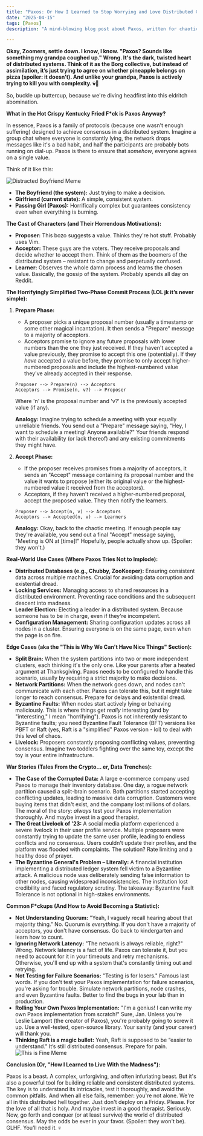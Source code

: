 ```yaml
---
title: "Paxos: Or How I Learned to Stop Worrying and Love Distributed Consensus (Before It Murdered Me)"
date: "2025-04-15"
tags: [Paxos]
description: "A mind-blowing blog post about Paxos, written for chaotic Gen Z engineers. Prepare to question everything you thought you knew. Mostly about yourself. And maybe Paxos."

---
```


**Okay, Zoomers, settle down. I know, I know. "Paxos? Sounds like something my grandpa coughed up." Wrong. It's the dark, twisted heart of distributed systems. Think of it as the Borg collective, but instead of assimilation, it’s just trying to agree on whether pineapple belongs on pizza (spoiler: it doesn’t). And unlike your grandpa, Paxos is actively trying to kill you with complexity. 💀🙏**

So, buckle up buttercup, because we're diving headfirst into this eldritch abomination.

**What in the Hot Crispy Kentucky Fried F*ck is Paxos Anyway?**

In essence, Paxos is a family of protocols (because one wasn't enough suffering) designed to achieve consensus in a distributed system. Imagine a group chat where everyone is constantly lying, the network drops messages like it's a bad habit, and half the participants are probably bots running on dial-up. Paxos is there to ensure that *somehow*, everyone agrees on a single value.

Think of it like this:

![Distracted Boyfriend Meme](https://i.imgflip.com/1ur9b0.jpg)

*   **The Boyfriend (the system):** Just trying to make a decision.
*   **Girlfriend (current state):** A simple, consistent system.
*   **Passing Girl (Paxos):** Horrifically complex but guarantees consistency even when everything is burning.

**The Cast of Characters (and Their Horrendous Motivations):**

*   **Proposer:** This bozo suggests a value. Thinks they're hot stuff. Probably uses Vim.
*   **Acceptor:** These guys are the voters. They receive proposals and decide whether to accept them. Think of them as the boomers of the distributed system – resistant to change and perpetually confused.
*   **Learner:** Observes the whole damn process and learns the chosen value. Basically, the gossip of the system. Probably spends all day on Reddit.

**The Horrifyingly Simplified Two-Phase Commit Process (LOL jk it’s never simple):**

1.  **Prepare Phase:**

    *   A proposer picks a unique proposal number (usually a timestamp or some other magical incantation). It then sends a "Prepare" message to a majority of acceptors.
    *   Acceptors promise to ignore any future proposals with lower numbers than the one they just received. If they haven't accepted a value previously, they promise to accept this one (potentially). If they *have* accepted a value before, they promise to only accept higher-numbered proposals and include the highest-numbered value they've already accepted in their response.

    ```ascii
    Proposer --> Prepare(n) --> Acceptors
    Acceptors --> Promise(n, v?) --> Proposer
    ```

    Where 'n' is the proposal number and 'v?' is the previously accepted value (if any).

    **Analogy:** Imagine trying to schedule a meeting with your equally unreliable friends. You send out a "Prepare" message saying, "Hey, I want to schedule a meeting! Anyone available?" Your friends respond with their availability (or lack thereof) and any existing commitments they might have.

2.  **Accept Phase:**

    *   If the proposer receives promises from a majority of acceptors, it sends an "Accept" message containing its proposal number and the value it wants to propose (either its original value or the highest-numbered value it received from the acceptors).
    *   Acceptors, if they haven't received a higher-numbered proposal, accept the proposed value. They then notify the learners.

    ```ascii
    Proposer --> Accept(n, v) --> Acceptors
    Acceptors --> Accepted(n, v) --> Learners
    ```

    **Analogy:** Okay, back to the chaotic meeting. If enough people say they're available, you send out a final "Accept" message saying, "Meeting is ON at [time]!" Hopefully, people actually show up. (Spoiler: they won't.)

**Real-World Use Cases (Where Paxos Tries Not to Implode):**

*   **Distributed Databases (e.g., Chubby, ZooKeeper):** Ensuring consistent data across multiple machines. Crucial for avoiding data corruption and existential dread.
*   **Locking Services:** Managing access to shared resources in a distributed environment. Preventing race conditions and the subsequent descent into madness.
*   **Leader Election:** Electing a leader in a distributed system. Because someone has to be in charge, even if they're incompetent.
*   **Configuration Management:** Sharing configuration updates across all nodes in a cluster. Ensuring everyone is on the same page, even when the page is on fire.

**Edge Cases (aka the "This is Why We Can't Have Nice Things" Section):**

*   **Split Brain:** When the system partitions into two or more independent clusters, each thinking it's the only one. Like your parents after a heated argument at Thanksgiving. Paxos needs to be configured to handle this scenario, usually by requiring a strict majority to make decisions.
*   **Network Partitions:** When the network goes down, and nodes can't communicate with each other. Paxos can tolerate this, but it might take longer to reach consensus. Prepare for delays and existential dread.
*   **Byzantine Faults:** When nodes start actively lying or behaving maliciously. This is where things get *really* interesting (and by "interesting," I mean "horrifying"). Paxos is not inherently resistant to Byzantine faults; you need Byzantine Fault Tolerance (BFT) versions like PBFT or Raft (yes, Raft is a "simplified" Paxos version - lol) to deal with this level of chaos.
*   **Livelock:** Proposers constantly proposing conflicting values, preventing consensus. Imagine two toddlers fighting over the same toy, except the toy is your entire infrastructure.

**War Stories (Tales From the Crypto… er, Data Trenches):**

*   **The Case of the Corrupted Data:** A large e-commerce company used Paxos to manage their inventory database. One day, a rogue network partition caused a split-brain scenario. Both partitions started accepting conflicting updates, leading to massive data corruption. Customers were buying items that didn't exist, and the company lost millions of dollars. The moral of the story: *always* test your Paxos implementation thoroughly. And maybe invest in a good therapist.
*   **The Great Livelock of '23:** A social media platform experienced a severe livelock in their user profile service. Multiple proposers were constantly trying to update the same user profile, leading to endless conflicts and no consensus. Users couldn't update their profiles, and the platform was flooded with complaints. The solution? Rate limiting and a healthy dose of prayer.
*   **The Byzantine General's Problem – Literally:** A financial institution implementing a distributed ledger system fell victim to a Byzantine attack. A malicious node was deliberately sending false information to other nodes, causing widespread inconsistencies. The institution lost credibility and faced regulatory scrutiny. The takeaway: Byzantine Fault Tolerance is not optional in high-stakes environments.

**Common F\*ckups (And How to Avoid Becoming a Statistic):**

*   **Not Understanding Quorum:** "Yeah, I vaguely recall hearing about that majority thing." No. Quorum is *everything*. If you don't have a majority of acceptors, you don't have consensus. Go back to kindergarten and learn how to count.
*   **Ignoring Network Latency:** "The network is always reliable, right?" Wrong. Network latency is a fact of life. Paxos can tolerate it, but you need to account for it in your timeouts and retry mechanisms. Otherwise, you'll end up with a system that's constantly timing out and retrying.
*   **Not Testing for Failure Scenarios:** "Testing is for losers." Famous last words. If you don't test your Paxos implementation for failure scenarios, you're asking for trouble. Simulate network partitions, node crashes, and even Byzantine faults. Better to find the bugs in your lab than in production.
*   **Rolling Your Own Paxos Implementation:** "I'm a genius! I can write my own Paxos implementation from scratch!" Sure, Jan. Unless you're Leslie Lamport (the creator of Paxos), you're probably going to screw it up. Use a well-tested, open-source library. Your sanity (and your career) will thank you.
*   **Thinking Raft is a magic bullet:** Yeah, Raft is supposed to be “easier to understand.” It’s still distributed consensus. Prepare for pain.
    ![This is Fine Meme](https://i.kym-cdn.com/photos/images/newsfeed/000/234/765/b7e.jpg)

**Conclusion (Or, "How I Learned to Live With the Madness"):**

Paxos is a beast. A complex, unforgiving, and often infuriating beast. But it's also a powerful tool for building reliable and consistent distributed systems. The key is to understand its intricacies, test it thoroughly, and avoid the common pitfalls. And when all else fails, remember: you're not alone. We're all in this distributed hell together. Just don't deploy on a Friday. Please. For the love of all that is holy. And maybe invest in a good therapist. Seriously. Now, go forth and conquer (or at least survive) the world of distributed consensus. May the odds be ever in your favor. (Spoiler: they won't be). GLHF. You’ll need it. 💀
